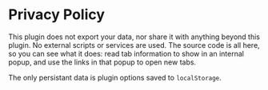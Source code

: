 # Privacy Policy

This plugin does not export your data, nor share it with anything beyond this plugin.  No external scripts or services are used.  The source code is all here, so you can see what it does: read tab information to show in an internal popup, and use the links in that popup to open new tabs.

The only persistant data is plugin options saved to `localStorage`.